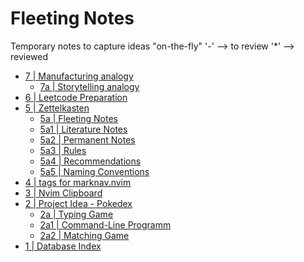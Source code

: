 # Fleeting Notes
Temporary notes to capture ideas "on-the-fly"
'-' --> to review
'*' --> reviewed

- [7 | Manufacturing analogy](7.md)
    - [7a | Storytelling analogy](7a.md)
- [6 | Leetcode Preparation](6.md)
- [5 | Zettelkasten](5.md)
    - [5a | Fleeting Notes](5a.md)
    - [5a1 | Literature Notes](5a1.md)
    - [5a2 | Permanent Notes](5a2.md)
    - [5a3 | Rules](5a3.md)
    - [5a4 | Recommendations](5a4.md)
    - [5a5 | Naming Conventions](5a5.md)
- [4 | tags for marknav.nvim](4.md)
- [3 | Nvim Clipboard](3.md)
- [2 | Project Idea - Pokedex](2.md)
    - [2a | Typing Game](2a.md)
    - [2a1 | Command-Line Programm](2a1.md)
    - [2a2 | Matching Game](2a2.md)
- [1 | Database Index](1.md)
